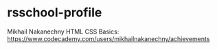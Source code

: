 # rsschool-profile
Mikhail Nakanechny
HTML CSS Basics: https://www.codecademy.com/users/mikhailnakanechny/achievements

